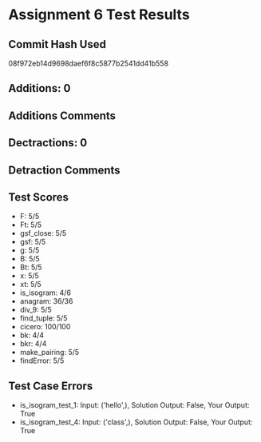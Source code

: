 # Assignment 6 Test Results

## Commit Hash Used
08f972eb14d9698daef6f8c5877b2541dd41b558

## Additions: 0
## Additions Comments


## Dectractions: 0
## Detraction Comments


## Test Scores
- F: 5/5
- Ft: 5/5
- gsf_close: 5/5
- gsf: 5/5
- g: 5/5
- B: 5/5
- Bt: 5/5
- x: 5/5
- xt: 5/5
- is_isogram: 4/6
- anagram: 36/36
- div_9: 5/5
- find_tuple: 5/5
- cicero: 100/100
- bk: 4/4
- bkr: 4/4
- make_pairing: 5/5
- findError: 5/5


## Test Case Errors 
- is_isogram_test_1: Input: ('hello',), Solution Output: False, Your Output: True
- is_isogram_test_4: Input: ('class',), Solution Output: False, Your Output: True

